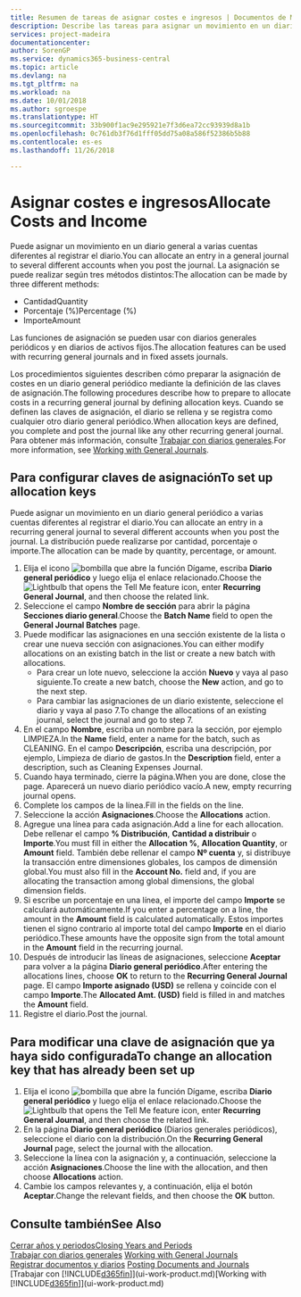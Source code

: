 ```yaml
---
title: Resumen de tareas de asignar costes e ingresos | Documentos de Microsoft
description: Describe las tareas para asignar un movimiento en un diario general a varias cuentas diferentes al registrar el diario.
services: project-madeira
documentationcenter: 
author: SorenGP
ms.service: dynamics365-business-central
ms.topic: article
ms.devlang: na
ms.tgt_pltfrm: na
ms.workload: na
ms.date: 10/01/2018
ms.author: sgroespe
ms.translationtype: HT
ms.sourcegitcommit: 33b900f1ac9e295921e7f3d6ea72cc93939d8a1b
ms.openlocfilehash: 0c761db3f76d1fff05dd75a08a586f52386b5b88
ms.contentlocale: es-es
ms.lasthandoff: 11/26/2018

---
```

# <a name="allocate-costs-and-income"></a><span data-ttu-id="52b3b-103">Asignar costes e ingresos</span><span class="sxs-lookup"><span data-stu-id="52b3b-103">Allocate Costs and Income</span></span>
<span data-ttu-id="52b3b-104">Puede asignar un movimiento en un diario general a varias cuentas diferentes al registrar el diario.</span><span class="sxs-lookup"><span data-stu-id="52b3b-104">You can allocate an entry in a general journal to several different accounts when you post the journal.</span></span> <span data-ttu-id="52b3b-105">La asignación se puede realizar según tres métodos distintos:</span><span class="sxs-lookup"><span data-stu-id="52b3b-105">The allocation can be made by three different methods:</span></span>

* <span data-ttu-id="52b3b-106">Cantidad</span><span class="sxs-lookup"><span data-stu-id="52b3b-106">Quantity</span></span>
* <span data-ttu-id="52b3b-107">Porcentaje (%)</span><span class="sxs-lookup"><span data-stu-id="52b3b-107">Percentage (%)</span></span>
* <span data-ttu-id="52b3b-108">Importe</span><span class="sxs-lookup"><span data-stu-id="52b3b-108">Amount</span></span>

<span data-ttu-id="52b3b-109">Las funciones de asignación se pueden usar con diarios generales periódicos y en diarios de activos fijos.</span><span class="sxs-lookup"><span data-stu-id="52b3b-109">The allocation features can be used with recurring general journals and in fixed assets journals.</span></span>
<!--You can also distribute the cost or revenue of a line to an intercompany partner when you post a sales or purchase document. When you post the document, a line will be posted in your general journal, and a corresponding line will be created in the intercompany outbox.-->

<span data-ttu-id="52b3b-110">Los procedimientos siguientes describen cómo preparar la asignación de costes en un diario general periódico mediante la definición de las claves de asignación.</span><span class="sxs-lookup"><span data-stu-id="52b3b-110">The following procedures describe how to prepare to allocate costs in a recurring general journal by defining allocation keys.</span></span> <span data-ttu-id="52b3b-111">Cuando se definen las claves de asignación, el diario se rellena y se registra como cualquier otro diario general periódico.</span><span class="sxs-lookup"><span data-stu-id="52b3b-111">When allocation keys are defined, you complete and post the journal like any other recurring general journal.</span></span> <span data-ttu-id="52b3b-112">Para obtener más información, consulte [Trabajar con diarios generales](ui-work-general-journals.md).</span><span class="sxs-lookup"><span data-stu-id="52b3b-112">For more information, see [Working with General Journals](ui-work-general-journals.md).</span></span>

## <a name="to-set-up-allocation-keys"></a><span data-ttu-id="52b3b-113">Para configurar claves de asignación</span><span class="sxs-lookup"><span data-stu-id="52b3b-113">To set up allocation keys</span></span>
<span data-ttu-id="52b3b-114">Puede asignar un movimiento en un diario general periódico a varias cuentas diferentes al registrar el diario.</span><span class="sxs-lookup"><span data-stu-id="52b3b-114">You can allocate an entry in a recurring general journal to several different accounts when you post the journal.</span></span> <span data-ttu-id="52b3b-115">La distribución puede realizarse por cantidad, porcentaje o importe.</span><span class="sxs-lookup"><span data-stu-id="52b3b-115">The allocation can be made by quantity, percentage, or amount.</span></span>
1. <span data-ttu-id="52b3b-116">Elija el icono ![bombilla que abre la función Dígame](media/ui-search/search_small.png "Dígame que desea hacer"), escriba **Diario general periódico** y luego elija el enlace relacionado.</span><span class="sxs-lookup"><span data-stu-id="52b3b-116">Choose the ![Lightbulb that opens the Tell Me feature](media/ui-search/search_small.png "Tell me what you want to do") icon, enter **Recurring General Journal**, and then choose the related link.</span></span>
2. <span data-ttu-id="52b3b-117">Seleccione el campo **Nombre de sección** para abrir la página **Secciones diario general**.</span><span class="sxs-lookup"><span data-stu-id="52b3b-117">Choose the **Batch Name** field to open the **General Journal Batches** page.</span></span>
3. <span data-ttu-id="52b3b-118">Puede modificar las asignaciones en una sección existente de la lista o crear une nueva sección con asignaciones.</span><span class="sxs-lookup"><span data-stu-id="52b3b-118">You can either modify allocations on an existing batch in the list or create a new batch with allocations.</span></span>
   * <span data-ttu-id="52b3b-119">Para crear un lote nuevo, seleccione la acción **Nuevo** y vaya al paso siguiente.</span><span class="sxs-lookup"><span data-stu-id="52b3b-119">To create a new batch, choose the **New** action, and go to the next step.</span></span>
   * <span data-ttu-id="52b3b-120">Para cambiar las asignaciones de un diario existente, seleccione el diario y vaya al paso 7.</span><span class="sxs-lookup"><span data-stu-id="52b3b-120">To change the allocations of an existing journal, select the journal and go to step 7.</span></span>    
4. <span data-ttu-id="52b3b-121">En el campo **Nombre**, escriba un nombre para la sección, por ejemplo LIMPIEZA.</span><span class="sxs-lookup"><span data-stu-id="52b3b-121">In the **Name** field, enter a name for the batch, such as CLEANING.</span></span> <span data-ttu-id="52b3b-122">En el campo **Descripción**, escriba una descripción, por ejemplo, Limpieza de diario de gastos.</span><span class="sxs-lookup"><span data-stu-id="52b3b-122">In the **Description** field, enter a description, such as Cleaning Expenses Journal.</span></span>
5. <span data-ttu-id="52b3b-123">Cuando haya terminado, cierre la página.</span><span class="sxs-lookup"><span data-stu-id="52b3b-123">When you are done, close the page.</span></span> <span data-ttu-id="52b3b-124">Aparecerá un nuevo diario periódico vacío.</span><span class="sxs-lookup"><span data-stu-id="52b3b-124">A new, empty recurring journal opens.</span></span>
6. <span data-ttu-id="52b3b-125">Complete los campos de la línea.</span><span class="sxs-lookup"><span data-stu-id="52b3b-125">Fill in the fields on the line.</span></span>
7. <span data-ttu-id="52b3b-126">Seleccione la acción **Asignaciones**.</span><span class="sxs-lookup"><span data-stu-id="52b3b-126">Choose the **Allocations** action.</span></span>
8. <span data-ttu-id="52b3b-127">Agregue una línea para cada asignación.</span><span class="sxs-lookup"><span data-stu-id="52b3b-127">Add a line for each allocation.</span></span> <span data-ttu-id="52b3b-128">Debe rellenar el campo **% Distribución**, **Cantidad a distribuir** o **Importe**.</span><span class="sxs-lookup"><span data-stu-id="52b3b-128">You must fill in either the **Allocation %**, **Allocation Quantity**, or **Amount** field.</span></span> <span data-ttu-id="52b3b-129">También debe rellenar el campo **Nº cuenta** y, si distribuye la transacción entre dimensiones globales, los campos de dimensión global.</span><span class="sxs-lookup"><span data-stu-id="52b3b-129">You must also fill in the **Account No.** field and, if you are allocating the transaction among global dimensions, the global dimension fields.</span></span>
9. <span data-ttu-id="52b3b-130">Si escribe un porcentaje en una línea, el importe del campo **Importe** se calculará automáticamente.</span><span class="sxs-lookup"><span data-stu-id="52b3b-130">If you enter a percentage on a line, the amount in the **Amount** field is calculated automatically.</span></span> <span data-ttu-id="52b3b-131">Estos importes tienen el signo contrario al importe total del campo **Importe** en el diario periódico.</span><span class="sxs-lookup"><span data-stu-id="52b3b-131">These amounts have the opposite sign from the total amount in the **Amount** field in the recurring journal.</span></span>
10. <span data-ttu-id="52b3b-132">Después de introducir las líneas de asignaciones, seleccione **Aceptar** para volver a la página **Diario general periódico**.</span><span class="sxs-lookup"><span data-stu-id="52b3b-132">After entering the allocations lines, choose **OK** to return to the **Recurring General Journal** page.</span></span> <span data-ttu-id="52b3b-133">El campo **Importe asignado (USD)** se rellena y coincide con el campo **Importe**.</span><span class="sxs-lookup"><span data-stu-id="52b3b-133">The **Allocated Amt. (USD)** field is filled in and matches the **Amount** field.</span></span>
11. <span data-ttu-id="52b3b-134">Registre el diario.</span><span class="sxs-lookup"><span data-stu-id="52b3b-134">Post the journal.</span></span>

## <a name="to-change-an-allocation-key-that-has-already-been-set-up"></a><span data-ttu-id="52b3b-135">Para modificar una clave de asignación que ya haya sido configurada</span><span class="sxs-lookup"><span data-stu-id="52b3b-135">To change an allocation key that has already been set up</span></span>
1. <span data-ttu-id="52b3b-136">Elija el icono ![bombilla que abre la función Dígame](media/ui-search/search_small.png "Dígame que desea hacer"), escriba **Diario general periódico** y luego elija el enlace relacionado.</span><span class="sxs-lookup"><span data-stu-id="52b3b-136">Choose the ![Lightbulb that opens the Tell Me feature](media/ui-search/search_small.png "Tell me what you want to do") icon, enter **Recurring General Journal**, and then choose the related link.</span></span>
2. <span data-ttu-id="52b3b-137">En la página **Diario general periódico** (Diarios generales periódicos), seleccione el diario con la distribución.</span><span class="sxs-lookup"><span data-stu-id="52b3b-137">On the **Recurring General Journal** page, select the journal with the allocation.</span></span>
3. <span data-ttu-id="52b3b-138">Seleccione la línea con la asignación y, a continuación, seleccione la acción **Asignaciones**.</span><span class="sxs-lookup"><span data-stu-id="52b3b-138">Choose the line with the allocation, and then choose **Allocations** action.</span></span>
4. <span data-ttu-id="52b3b-139">Cambie los campos relevantes y, a continuación, elija el botón **Aceptar**.</span><span class="sxs-lookup"><span data-stu-id="52b3b-139">Change the relevant fields, and then choose the **OK** button.</span></span>

## <a name="see-also"></a><span data-ttu-id="52b3b-140">Consulte también</span><span class="sxs-lookup"><span data-stu-id="52b3b-140">See Also</span></span>
[<span data-ttu-id="52b3b-141">Cerrar años y periodos</span><span class="sxs-lookup"><span data-stu-id="52b3b-141">Closing Years and Periods</span></span>](year-close-years-periods.md)  
<span data-ttu-id="52b3b-142">[Trabajar con diarios generales](ui-work-general-journals.md)  </span><span class="sxs-lookup"><span data-stu-id="52b3b-142">[Working with General Journals](ui-work-general-journals.md)  </span></span>  
<span data-ttu-id="52b3b-143">[Registrar documentos y diarios](ui-post-documents-journals.md)  </span><span class="sxs-lookup"><span data-stu-id="52b3b-143">[Posting Documents and Journals](ui-post-documents-journals.md)  </span></span>  
<span data-ttu-id="52b3b-144">[Trabajar con [!INCLUDE[d365fin](includes/d365fin_md.md)]](ui-work-product.md)</span><span class="sxs-lookup"><span data-stu-id="52b3b-144">[Working with [!INCLUDE[d365fin](includes/d365fin_md.md)]](ui-work-product.md)</span></span>

